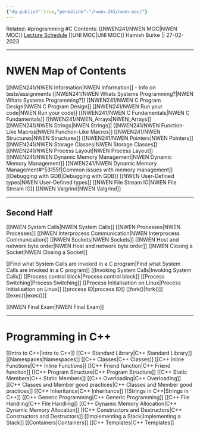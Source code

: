 ```yaml
---
{"dg-publish":true,"permalink":"/nwen-241/nwen-moc/"}
---
```



Related: #programming #C 
Contents: [[NWEN241/NWEN MOC\|NWEN MOC]]
[Lecture Schedule](https://ecs.wgtn.ac.nz/Courses/NWEN241_2023T1/LectureSchedule)
[[UNI MOC\|UNI MOC]]
Hamish Burke || 27-02-2023
***

# NWEN Map of Contents

[[NWEN241/NWEN Information\|NWEN Information]] - Info on tests/assignments
[[NWEN241/NWEN Whats Systems Programming?\|NWEN Whats Systems Programming?]]
[[NWEN241/NWEN C Program Design\|NWEN C Program Design]]
[[NWEN241/NWEN Run your code\|NWEN Run your code]]
[[NWEN241/NWEN C Fundamentals\|NWEN C Fundamentals]]
[[NWEN241/NWEN_Arrays\|NWEN_Arrays]]
[[NWEN241/NWEN Strings\|NWEN Strings]]
[[NWEN241/NWEN Function-Like Macros\|NWEN Function-Like Macros]]
[[NWEN241/NWEN Structures\|NWEN Structures]]
[[NWEN241/NWEN Pointers\|NWEN Pointers]]
[[NWEN241/NWEN Storage Classes\|NWEN Storage Classes]]
[[NWEN241/NWEN Process Layout\|NWEN Process Layout]]
[[NWEN241/NWEN Dynamic Memory Management\|NWEN Dynamic Memory Management]]
[[NWEN241/NWEN Dynamic Memory Management#^53155f\|Common issues with memory management]]
[[Debugging with GDB\|Debugging with GDB]]
[[NWEN User-Defined types\|NWEN User-Defined types]]
[[NWEN File Stream IO\|NWEN File Stream IO]]
[[NWEN Valgrind\|NWEN Valgrind]]

***

## Second Half

[[NWEN System Calls\|NWEN System Calls]]
[[NWEN Processes\|NWEN Processes]]
[[NWEN Interprocess Communication\|NWEN Interprocess Communication]]
[[NWEN Sockets\|NWEN Sockets]]
[[NWEN Host and network byte order\|NWEN Host and network byte order]]
[[NWEN Closing a Socket\|NWEN Closing a Socket]]

[[Find what System Calls are invoked in a C program\|Find what System Calls are invoked in a C program]]
[[Invoking System Calls\|Invoking System Calls]]
[[Process control block\|Process control block]]
[[Process Switching\|Process Switching]]
[[Process Initialisation on Linux\|Process Initialisation on Linux]]
	[[process ID\|process ID]]
	[[fork()\|fork()]]
	[[exec()\|exec()]]
	


[[NWEN Final Exam\|NWEN Final Exam]]
***

# Programming in C++

[[Intro to C++\|Intro to C++]]
[[C++ Standard Library\|C++ Standard Library]]
[[Namespaces\|Namespaces]]
[[C++ Classes\|C++ Classes]]
[[C++ Inline Functions\|C++ Inline Functions]]
[[C++ Friend function\|C++ Friend function]]
[[C++ Program Structure\|C++ Program Structure]]
[[C++ Static Members\|C++ Static Members]]
[[C++ Overloading\|C++ Overloading]]
[[C++ Classes and Member good practices\|C++ Classes and Member good practices]]
[[C++ Inheritance\|C++ Inheritance]]
[[Strings in C++\|Strings in C++]]
[[C++ Generic Programming\|C++ Generic Programming]]
[[C++ File Handling\|C++ File Handling]]
[[C++ Dynamic Memory Allocation\|C++ Dynamic Memory Allocation]]
[[C++ Constructors and Destructors\|C++ Constructors and Destructors]]
[[Implementing a Stack\|Implementing a Stack]]
[[Containers\|Containers]]
[[C++ Templates\|C++ Templates]]

